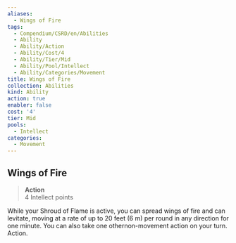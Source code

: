 ```yaml
---
aliases:
  - Wings of Fire
tags:
  - Compendium/CSRD/en/Abilities
  - Ability
  - Ability/Action
  - Ability/Cost/4
  - Ability/Tier/Mid
  - Ability/Pool/Intellect
  - Ability/Categories/Movement
title: Wings of Fire
collection: Abilities
kind: Ability
action: true
enabler: false
cost: '4'
tier: Mid
pools:
  - Intellect
categories:
  - Movement
---
```

## Wings of Fire  
>**Action**  
>4 Intellect points
  
While your Shroud of Flame is active, you can spread wings of fire and can levitate, moving at a rate of up to 20 feet (6 m) per round in any direction for one minute. You can also take one othernon-movement action on your turn. Action.